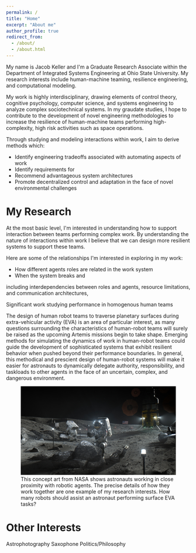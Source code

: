 ```yaml
---
permalink: /
title: "Home"
excerpt: "About me"
author_profile: true
redirect_from: 
  - /about/
  - /about.html
---
```


My name is Jacob Keller and I'm a Graduate Research Associate within the Department of Integrated Systems Engineering at Ohio State University. My research interests include human-machine teaming, resilience engineering, and computational modeling. 


My work is highly interdisciplinary, drawing elements of control theory, cognitive psychology, computer science, and systems engineering to analyze complex sociotechnical systems. In my graudate studies, I hope to contribute to the development of novel engineering methodologies to increase the resilience of human-machine teams performing high-complexity, high risk activities such as space operations.

Through studying and modeling interactions within work, I aim to derive methods which:
- Identify engineering tradeoffs associated with automating aspects of work
- Identify requirements for 
- Recommend advantageous system architectures
-   Promote decentralized control and adaptation in the face of novel environmental challenges


My Research
======
At the most basic level, I'm interested in understanding how to support interaction between teams performing complex work. By understanding the nature of interactions within work I believe that we can design more resilient systems to support these teams.

Here are some of the relationships I'm interested in exploring in my work:
- How different agents roles are related in the work system
- When the system breaks and

including interdependencies between roles and agents, resource limitations, and communication architectures,


Significant work studying performance in homogenous human teams 

The design of human robot teams to traverse planetary surfaces during extra-vehicular activity (EVA) is an area of particular interest, as many questions surrounding the characteristics of human-robot teams will surely be raised as the upcoming Artemis missions begin to take shape. Emerging methods for simulating the dynamics of work in human-robot teams could guide the development of sophisticated systems that exhibit resilient behavior when pushed beyond their performance boundaries. In general, this methodical and prescient design of human-robot systems will make it easier for astronauts to dynamically delegate authority, responsibility, and taskloads to other agents in the face of an uncertain, complex, and dangerous environment. 



<figure>
  <img src='/images/Artemis.png' alt="NASA Artemis Concept Art">
  <figcaption> This concept art from NASA shows astronauts working in close proximity with robotic agents. The precise details of how they work together are one example of my research interests. How many robots should assist an astronaut performing surface EVA tasks? </figcaption>
</figure>




Other Interests
======
Astrophotography
Saxophone
Politics/Philosophy

